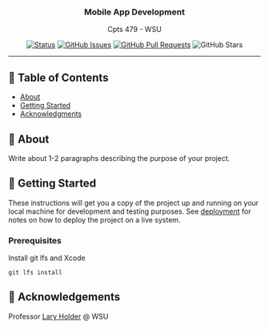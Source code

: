 <h3 align="center">Mobile App Development</h3>
<p align="center">Cpts 479 - WSU</p>

<div align="center">

[![Status](https://img.shields.io/badge/status-active-success.svg)]()
[![GitHub Issues](https://img.shields.io/github/issues/eastonco/CS479.svg)](https://github.com/eastonco/CS479/issues)
[![GitHub Pull Requests](https://img.shields.io/github/issues-pr/eastonco/CS479.svg)](https://github.com/eastonco/CS479/pulls)
![GitHub Stars](https://img.shields.io/github/stars/eastonco/CS479.svg)
</div>

---
## 📝 Table of Contents

- [About](#about)
- [Getting Started](#getting_started)
- [Acknowledgments](#acknowledgement)

## 🧐 About <a name = "about"></a>

Write about 1-2 paragraphs describing the purpose of your project.

## 🏁 Getting Started <a name = "getting_started"></a>

These instructions will get you a copy of the project up and running on your local machine for development and testing purposes. See [deployment](#deployment) for notes on how to deploy the project on a live system.

### Prerequisites

Install git lfs and Xcode

```
git lfs install
```

## 🎉 Acknowledgements <a name = "acknowledgement"></a>

Professor [Lary Holder](https://eecs.wsu.edu/~holder/) @ WSU 
